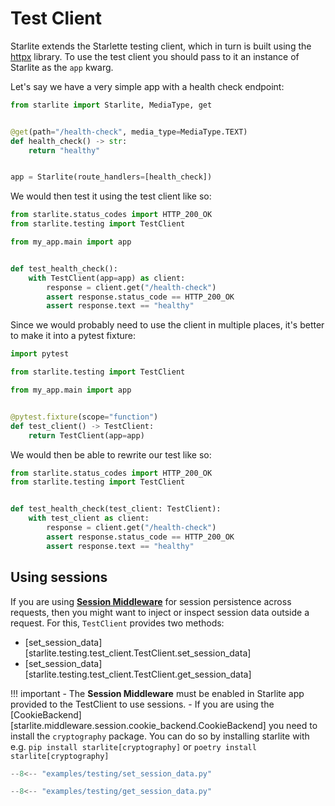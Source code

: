 # Test Client

Starlite extends the Starlette testing client, which in turn is built using
the [httpx](https://github.com/encode/httpx) library. To use the test client you should pass to it an
instance of Starlite as the `app` kwarg.

Let's say we have a very simple app with a health check endpoint:

```python title="my_app/main.py"
from starlite import Starlite, MediaType, get


@get(path="/health-check", media_type=MediaType.TEXT)
def health_check() -> str:
    return "healthy"


app = Starlite(route_handlers=[health_check])
```

We would then test it using the test client like so:

```python title="tests/test_health_check.py"
from starlite.status_codes import HTTP_200_OK
from starlite.testing import TestClient

from my_app.main import app


def test_health_check():
    with TestClient(app=app) as client:
        response = client.get("/health-check")
        assert response.status_code == HTTP_200_OK
        assert response.text == "healthy"
```

Since we would probably need to use the client in multiple places, it's better to make it into a pytest fixture:

```python title="tests/conftest.py"
import pytest

from starlite.testing import TestClient

from my_app.main import app


@pytest.fixture(scope="function")
def test_client() -> TestClient:
    return TestClient(app=app)
```

We would then be able to rewrite our test like so:

```python title="tests/test_health_check.py"
from starlite.status_codes import HTTP_200_OK
from starlite.testing import TestClient


def test_health_check(test_client: TestClient):
    with test_client as client:
        response = client.get("/health-check")
        assert response.status_code == HTTP_200_OK
        assert response.text == "healthy"
```

## Using sessions

If you are using [**Session Middleware**](./7-middleware/3-builtin-middlewares/5-session-middleware/) for session persistence
across requests, then you might want to inject or inspect session data outside a request. For this, `TestClient` provides
two methods:

- [set_session_data][starlite.testing.test_client.TestClient.set_session_data]
- [set_session_data][starlite.testing.test_client.TestClient.get_session_data]

!!! important
    - The **Session Middleware** must be enabled in Starlite app provided to the TestClient to use sessions.
    - If you are using the [CookieBackend][starlite.middleware.session.cookie_backend.CookieBackend] you need
      to install the `cryptography` package. You can do so by installing starlite with e.g. `pip install starlite[cryptography]`
      or `poetry install starlite[cryptography]`

```py title="Setting session data"
--8<-- "examples/testing/set_session_data.py"
```

```py title="Getting session data"
--8<-- "examples/testing/get_session_data.py"
```
